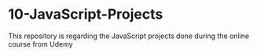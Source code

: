 # 10-JavaScript-Projects
This repository is regarding the JavaScript projects done during the online course from Udemy
